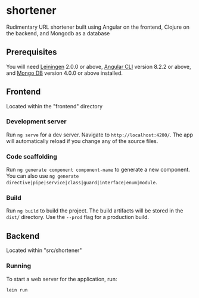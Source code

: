 # shortener

Rudimentary URL shortener built using Angular on the frontend, Clojure on the backend, and Mongodb as a database

## Prerequisites

You will need [Leiningen][] 2.0.0 or above, [Angular CLI][] version 8.2.2 or above, and [Mongo DB][] version 4.0.0 or above installed.

[leiningen]: https://github.com/technomancy/leiningen
[Angular CLI]: https://github.com/angular/angular-cli
[Mongo DB]: https://github.com/mongodb/mongo


## Frontend

Located within the "frontend" directory

### Development server

Run `ng serve` for a dev server. Navigate to `http://localhost:4200/`. The app will automatically reload if you change any of the source files.

### Code scaffolding

Run `ng generate component component-name` to generate a new component. You can also use `ng generate directive|pipe|service|class|guard|interface|enum|module`.

### Build

Run `ng build` to build the project. The build artifacts will be stored in the `dist/` directory. Use the `--prod` flag for a production build.

## Backend

Located within "src/shortener"

### Running

To start a web server for the application, run:

    lein run


